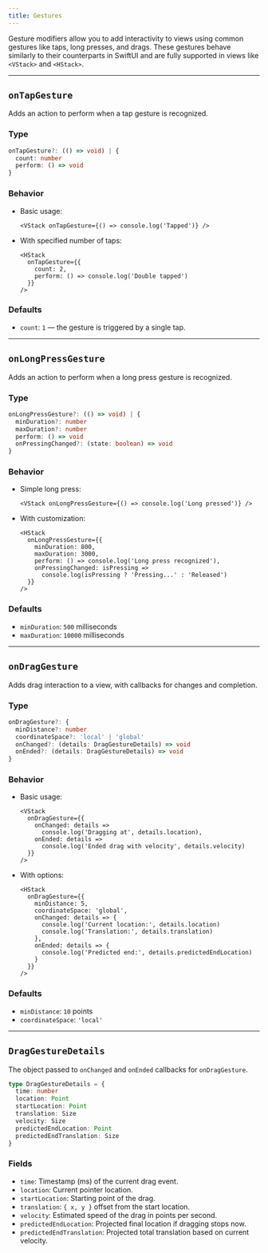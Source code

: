 ```yaml
---
title: Gestures
---
```

Gesture modifiers allow you to add interactivity to views using common gestures like taps, long presses, and drags. These gestures behave similarly to their counterparts in SwiftUI and are fully supported in views like `<VStack>` and `<HStack>`.

---

## `onTapGesture`

Adds an action to perform when a tap gesture is recognized.

### Type

```ts
onTapGesture?: (() => void) | {
  count: number
  perform: () => void
}
```

### Behavior

* Basic usage:

  ```tsx
  <VStack onTapGesture={() => console.log('Tapped')} />
  ```

* With specified number of taps:

  ```tsx
  <HStack
    onTapGesture={{
      count: 2,
      perform: () => console.log('Double tapped')
    }}
  />
  ```

### Defaults

* `count`: `1` — the gesture is triggered by a single tap.

---

## `onLongPressGesture`

Adds an action to perform when a long press gesture is recognized.

### Type

```ts
onLongPressGesture?: (() => void) | {
  minDuration?: number
  maxDuration?: number
  perform: () => void
  onPressingChanged?: (state: boolean) => void
}
```

### Behavior

* Simple long press:

  ```tsx
  <VStack onLongPressGesture={() => console.log('Long pressed')} />
  ```

* With customization:

  ```tsx
  <HStack
    onLongPressGesture={{
      minDuration: 800,
      maxDuration: 3000,
      perform: () => console.log('Long press recognized'),
      onPressingChanged: isPressing =>
        console.log(isPressing ? 'Pressing...' : 'Released')
    }}
  />
  ```

### Defaults

* `minDuration`: `500` milliseconds
* `maxDuration`: `10000` milliseconds

---

## `onDragGesture`

Adds drag interaction to a view, with callbacks for changes and completion.

### Type

```ts
onDragGesture?: {
  minDistance?: number
  coordinateSpace?: 'local' | 'global'
  onChanged?: (details: DragGestureDetails) => void
  onEnded?: (details: DragGestureDetails) => void
}
```

### Behavior

* Basic usage:

  ```tsx
  <VStack
    onDragGesture={{
      onChanged: details =>
        console.log('Dragging at', details.location),
      onEnded: details =>
        console.log('Ended drag with velocity', details.velocity)
    }}
  />
  ```

* With options:

  ```tsx
  <HStack
    onDragGesture={{
      minDistance: 5,
      coordinateSpace: 'global',
      onChanged: details => {
        console.log('Current location:', details.location)
        console.log('Translation:', details.translation)
      },
      onEnded: details => {
        console.log('Predicted end:', details.predictedEndLocation)
      }
    }}
  />
  ```

### Defaults

* `minDistance`: `10` points
* `coordinateSpace`: `'local'`

---

## `DragGestureDetails`

The object passed to `onChanged` and `onEnded` callbacks for `onDragGesture`.

```ts
type DragGestureDetails = {
  time: number
  location: Point
  startLocation: Point
  translation: Size
  velocity: Size
  predictedEndLocation: Point
  predictedEndTranslation: Size
}
```

### Fields

* `time`: Timestamp (ms) of the current drag event.
* `location`: Current pointer location.
* `startLocation`: Starting point of the drag.
* `translation`: `{ x, y }` offset from the start location.
* `velocity`: Estimated speed of the drag in points per second.
* `predictedEndLocation`: Projected final location if dragging stops now.
* `predictedEndTranslation`: Projected total translation based on current velocity.
